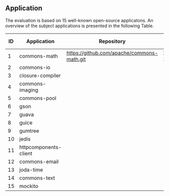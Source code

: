 ## Application
The evaluation is based on 15 well-known open-source applicatons. An overview of the subject applications is presented in the following Table.

|ID | Application     | Repository | Earliest Time| Latest Time| \#Commits|
|---|-----------------|------|---------|-------|------|
|1  |  commons-math   |  https://github.com/apache/commons-math.git |2003/5/21 14:21 | 2021/8/22 21:30 | 524|
|2  |  commons-io     | ||
|3  |closure-compiler || |
|4  |    commons-imaging   | ||
|5  |    commons-pool      |  ||
|6  |gson|||
|7  |guava|||
|8  |guice|||
|9  |gumtree|||
|10 |jedis|||
|11 |httpcomponents-client|||
|12|commons-email|||
|13|joda-time|||
|14|commons-text|||
|15|mockito|||
